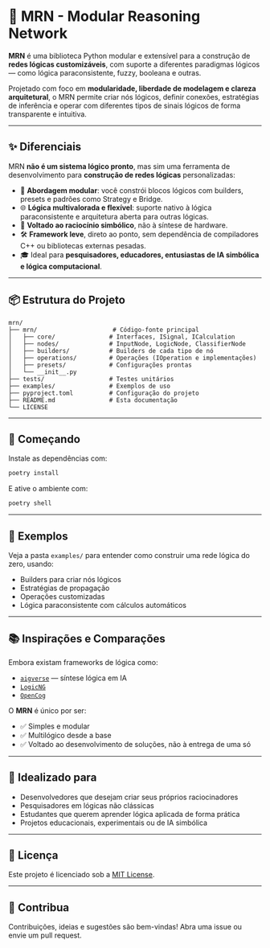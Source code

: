 # 🔷 MRN - Modular Reasoning Network

**MRN** é uma biblioteca Python modular e extensível para a construção de **redes lógicas customizáveis**, com suporte a diferentes paradigmas lógicos — como lógica paraconsistente, fuzzy, booleana e outras.

Projetado com foco em **modularidade, liberdade de modelagem e clareza arquitetural**, o MRN permite criar nós lógicos, definir conexões, estratégias de inferência e operar com diferentes tipos de sinais lógicos de forma transparente e intuitiva.

---

## ✨ Diferenciais

MRN **não é um sistema lógico pronto**, mas sim uma ferramenta de desenvolvimento para **construção de redes lógicas** personalizadas:

- 🧱 **Abordagem modular**: você constrói blocos lógicos com builders, presets e padrões como Strategy e Bridge.
- 🌐 **Lógica multivalorada e flexível**: suporte nativo à lógica paraconsistente e arquitetura aberta para outras lógicas.
- 🧠 **Voltado ao raciocínio simbólico**, não à síntese de hardware.
- 🛠️ **Framework leve**, direto ao ponto, sem dependência de compiladores C++ ou bibliotecas externas pesadas.
- 🎓 Ideal para **pesquisadores, educadores, entusiastas de IA simbólica e lógica computacional**.

---

## 📦 Estrutura do Projeto

```text
mrn/
├── mrn/                     # Código-fonte principal
│   ├── core/               # Interfaces, ISignal, ICalculation
│   ├── nodes/              # InputNode, LogicNode, ClassifierNode
│   ├── builders/           # Builders de cada tipo de nó
│   ├── operations/         # Operações (IOperation e implementações)
│   ├── presets/            # Configurações prontas
│   └── __init__.py
├── tests/                  # Testes unitários
├── examples/               # Exemplos de uso
├── pyproject.toml          # Configuração do projeto
├── README.md               # Esta documentação
└── LICENSE
```

---

## 🚀 Começando

Instale as dependências com:

```bash
poetry install
```

E ative o ambiente com:

```bash
poetry shell
```

---

## 🧪 Exemplos

Veja a pasta `examples/` para entender como construir uma rede lógica do zero, usando:

- Builders para criar nós lógicos  
- Estratégias de propagação  
- Operações customizadas  
- Lógica paraconsistente com cálculos automáticos  

---

## 📚 Inspirações e Comparações

Embora existam frameworks de lógica como:

- [`aigverse`](https://github.com/marcelwa/aigverse) — síntese lógica em IA  
- [`LogicNG`](https://logicng.org/)  
- [`OpenCog`](https://opencog.org/)  

O **MRN** é único por ser:

- ✅ Simples e modular  
- ✅ Multilógico desde a base  
- ✅ Voltado ao desenvolvimento de soluções, não à entrega de uma só  

---

## 🧠 Idealizado para

- Desenvolvedores que desejam criar seus próprios raciocinadores  
- Pesquisadores em lógicas não clássicas  
- Estudantes que querem aprender lógica aplicada de forma prática  
- Projetos educacionais, experimentais ou de IA simbólica  

---

## 📄 Licença

Este projeto é licenciado sob a [MIT License](LICENSE).

---

## 💬 Contribua

Contribuições, ideias e sugestões são bem-vindas! Abra uma issue ou envie um pull request.

